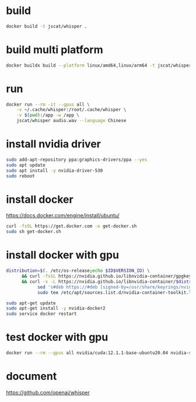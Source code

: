 # build
```bash
docker build -t jscat/whisper .
```

# build multi platform
```bash
docker buildx build --platform linux/amd64,linux/arm64 -t jscat/whisper:latest --push .
```

# run
```bash
docker run --rm -it --gpus all \
    -v ~/.cache/whisper:/root/.cache/whisper \
    -v $(pwd):/app -w /app \
    jscat/whisper audio.wav --language Chinese
```

# install nvidia driver
```bash
sudo add-apt-repository ppa:graphics-drivers/ppa --yes
sudo apt update
sudo apt install -y nvidia-driver-530
sudo reboot
```

# install docker
https://docs.docker.com/engine/install/ubuntu/
```bash
curl -fsSL https://get.docker.com -o get-docker.sh
sudo sh get-docker.sh
```

# install docker with gpu
```bash
distribution=$(. /etc/os-release;echo $ID$VERSION_ID) \
      && curl -fsSL https://nvidia.github.io/libnvidia-container/gpgkey | sudo gpg --dearmor -o /usr/share/keyrings/nvidia-container-toolkit-keyring.gpg \
      && curl -s -L https://nvidia.github.io/libnvidia-container/$distribution/libnvidia-container.list | \
            sed 's#deb https://#deb [signed-by=/usr/share/keyrings/nvidia-container-toolkit-keyring.gpg] https://#g' | \
            sudo tee /etc/apt/sources.list.d/nvidia-container-toolkit.list

sudo apt-get update
sudo apt-get install -y nvidia-docker2
sudo service docker restart
```

# test docker with gpu
```bash
docker run --rm --gpus all nvidia/cuda:12.1.1-base-ubuntu20.04 nvidia-smi
```

# document
https://github.com/openai/whisper